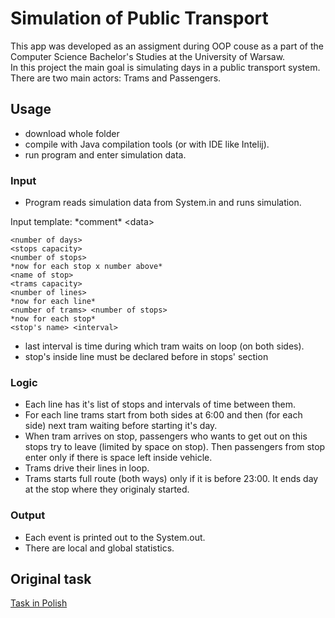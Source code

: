 # Simulation of Public Transport

This app was developed as an assigment during OOP couse as a part of the Computer Science Bachelor's Studies at the University of Warsaw. <br>
In this project the main goal is simulating days in a public transport system. There are two main actors: Trams and Passengers.

## Usage

- download whole folder
- compile with Java compilation tools (or with IDE like Intelij).
- run program and enter simulation data.

### Input

- Program reads simulation data from System.in and runs simulation.

Input template:
\*comment\*
\<data\>
```
<number of days>
<stops capacity>
<number of stops>
*now for each stop x number above*
<name of stop>
<trams capacity>
<number of lines>
*now for each line*
<number of trams> <number of stops>
*now for each stop*
<stop's name> <interval>
```
- last interval is time during which tram waits on loop (on both sides).
- stop's inside line must be declared before in stops' section

### Logic

- Each line has it's list of stops and intervals of time between them. 
- For each line trams start from both sides at 6:00 and then (for each side) next tram waiting before starting it's day.
- When tram arrives on stop, passengers who wants to get out on this stops try to leave (limited by space on stop). Then passengers from stop enter only if there is space left inside vehicle.
- Trams drive their lines in loop.
- Trams starts full route (both ways) only if it is before 23:00. It ends day at the stop where they originaly started.

### Output

- Each event is printed out to the System.out.
- There are local and global statistics.

## Original task

[Task in Polish](./task.pdf)
